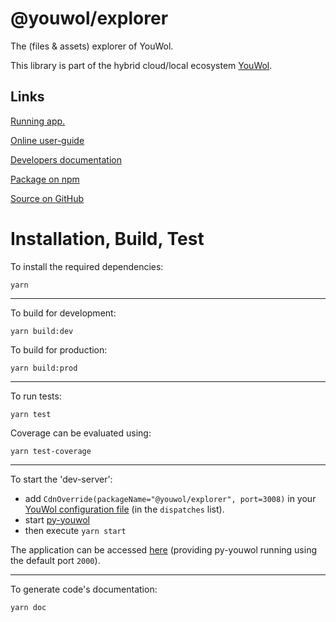 # @youwol/explorer

The (files & assets) explorer of YouWol.

This library is part of the hybrid cloud/local ecosystem
[YouWol](https://platform.youwol.com/applications/@youwol/platform/latest).

## Links

[Running app.](https://platform.youwol.com/applications/@youwol/explorer/latest)

[Online user-guide](https://l.youwol.com/doc/@youwol/explorer)

[Developers documentation](https://platform.youwol.com/applications/@youwol/cdn-explorer/latest?package=@youwol/explorer)

[Package on npm](https://www.npmjs.com/package/@youwol/explorer)

[Source on GitHub](https://github.com/youwol/explorer)

# Installation, Build, Test

To install the required dependencies:

```shell
yarn
```

---

To build for development:

```shell
yarn build:dev
```

To build for production:

```shell
yarn build:prod
```

---

To run tests:

```shell
yarn test
```

Coverage can be evaluated using:

```shell
yarn test-coverage
```

---

To start the 'dev-server':

-   add `CdnOverride(packageName="@youwol/explorer", port=3008)` in your
    [YouWol configuration file](https://l.youwol.com/doc/py-youwol/configuration)
    (in the `dispatches` list).
-   start [py-youwol](https://l.youwol.com/doc/py-youwol)
-   then execute `yarn start`

The application can be accessed [here](http://localhost:2000/applications/@youwol/explorer/latest) (providing py-youwol
running using the default port `2000`).

---

To generate code's documentation:

```shell
yarn doc
```
